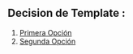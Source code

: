 ## Decision de Template :
 1. [Primera Opción ](.Primera_entrega1.pdf)
 2. [Segunda Opción ](.Primera_entrega2.pdf)
